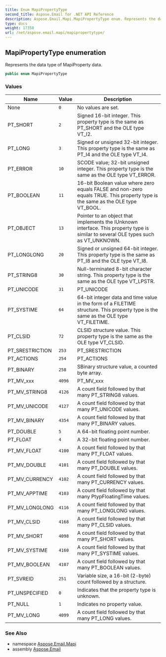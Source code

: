 ```yaml
---
title: Enum MapiPropertyType
second_title: Aspose.Email for .NET API Reference
description: Aspose.Email.Mapi.MapiPropertyType enum. Represents the data type of MapiProperty data
type: docs
weight: 17350
url: /net/aspose.email.mapi/mapipropertytype/
---
```

## MapiPropertyType enumeration

Represents the data type of MapiProperty data.

```csharp
public enum MapiPropertyType
```

### Values

| Name | Value | Description |
| --- | --- | --- |
| None | `0` | No values are set. |
| PT_SHORT | `2` | Signed 16-bit integer. This property type is the same as PT_SHORT and the OLE type VT_I2. |
| PT_LONG | `3` | Signed or unsigned 32-bit integer. This property type is the same as PT_I4 and the OLE type VT_I4. |
| PT_ERROR | `10` | SCODE value; 32-bit unsigned integer. This property type is the same as the OLE type VT_ERROR. |
| PT_BOOLEAN | `11` | 16-bit Boolean value where zero equals FALSE and non-zero equals TRUE. This property type is the same as the OLE type VT_BOOL. |
| PT_OBJECT | `13` | Pointer to an object that implements the IUnknown interface. This property type is similar to several OLE types such as VT_UNKNOWN. |
| PT_LONGLONG | `20` | Signed or unsigned 64-bit integer. This property type is the same as PT_I8 and the OLE type VT_I8. |
| PT_STRING8 | `30` | Null-terminated 8-bit character string. This property type is the same as the OLE type VT_LPSTR. |
| PT_UNICODE | `31` | PT_UNICODE |
| PT_SYSTIME | `64` | 64-bit integer data and time value in the form of a FILETIME structure. This property type is the same as the OLE type VT_FILETIME. |
| PT_CLSID | `72` | CLSID structure value. This property type is the same as the OLE type VT_CLSID. |
| PT_SRESTRICTION | `253` | PT_SRESTRICTION |
| PT_ACTIONS | `254` | PT_ACTIONS |
| PT_BINARY | `258` | SBinary structure value, a counted byte array. |
| PT_MV_xxx | `4096` | PT_MV_xxx |
| PT_MV_STRING8 | `4126` | A count field followed by that many PT_STRING8 values. |
| PT_MV_UNICODE | `4127` | A count field followed by that many PT_UNICODE values. |
| PT_MV_BINARY | `4354` | A count field followed by that many PT_BINARY values. |
| PT_DOUBLE | `5` | A 64-bit floating point number. |
| PT_FLOAT | `4` | A 32-bit floating point number. |
| PT_MV_FLOAT | `4100` | A count field followed by that many PT_FLOAT values. |
| PT_MV_DOUBLE | `4101` | A count field followed by that many PT_DOUBLE values. |
| PT_MV_CURRENCY | `4102` | A count field followed by that many PT_CURRENCY values. |
| PT_MV_APPTIME | `4103` | A count field followed by that many PtypFloatingTime values. |
| PT_MV_LONGLONG | `4116` | A count field followed by that many PT_LONGLONG values. |
| PT_MV_CLSID | `4168` | A count field followed by that many PT_CLSID values. |
| PT_MV_SHORT | `4098` | A count field followed by that many PT_SHORT values. |
| PT_MV_SYSTIME | `4160` | A count field followed by that many PT_SYSTIME values. |
| PT_MV_BOOLEAN | `4107` | A count field followed by that many PT_BOOLEAN values. |
| PT_SVREID | `251` | Variable size, a 16-bit (2-byte) count followed by a structure. |
| PT_UNSPECIFIED | `0` | Indicates that the property type is unknown. |
| PT_NULL | `1` | Indicates no property value. |
| PT_MV_LONG | `4099` | A count field followed by that many PT_LONG values. |

### See Also

* namespace [Aspose.Email.Mapi](../../aspose.email.mapi/)
* assembly [Aspose.Email](../../)


